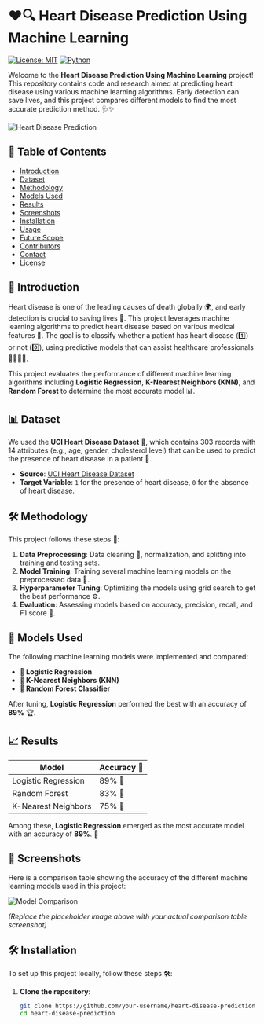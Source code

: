 # ❤️🔍 Heart Disease Prediction Using Machine Learning

[![License: MIT](https://img.shields.io/badge/License-MIT-blue.svg)](https://opensource.org/licenses/MIT)
[![Python](https://img.shields.io/badge/Python-3.x-brightgreen.svg)](https://www.python.org/)

Welcome to the **Heart Disease Prediction Using Machine Learning** project! This repository contains code and research aimed at predicting heart disease using various machine learning algorithms. Early detection can save lives, and this project compares different models to find the most accurate prediction method. 🩺✨

![Heart Disease Prediction](https://via.placeholder.com/800x300.png?text=Heart+Disease+Prediction+Using+ML)

## 📝 Table of Contents
- [Introduction](#introduction)
- [Dataset](#dataset)
- [Methodology](#methodology)
- [Models Used](#models-used)
- [Results](#results)
- [Screenshots](#screenshots)
- [Installation](#installation)
- [Usage](#usage)
- [Future Scope](#future-scope)
- [Contributors](#contributors)
- [Contact](#contact)
- [License](#license)

## 🚀 Introduction

Heart disease is one of the leading causes of death globally 🌍, and early detection is crucial to saving lives 💓. This project leverages machine learning algorithms to predict heart disease based on various medical features 🧠. The goal is to classify whether a patient has heart disease (1️⃣) or not (0️⃣), using predictive models that can assist healthcare professionals 👩‍⚕️👨‍⚕️.

This project evaluates the performance of different machine learning algorithms including **Logistic Regression**, **K-Nearest Neighbors (KNN)**, and **Random Forest** to determine the most accurate model 📊.

## 📊 Dataset

We used the **UCI Heart Disease Dataset** 💽, which contains 303 records with 14 attributes (e.g., age, gender, cholesterol level) that can be used to predict the presence of heart disease in a patient 🏥.

- **Source**: [UCI Heart Disease Dataset](https://archive.ics.uci.edu/ml/datasets/heart+disease)
- **Target Variable**: `1` for the presence of heart disease, `0` for the absence of heart disease.

## 🛠️ Methodology

This project follows these steps 🔄:

1. **Data Preprocessing**: Data cleaning 🧼, normalization, and splitting into training and testing sets.
2. **Model Training**: Training several machine learning models on the preprocessed data 🎯.
3. **Hyperparameter Tuning**: Optimizing the models using grid search to get the best performance ⚙️.
4. **Evaluation**: Assessing models based on accuracy, precision, recall, and F1 score 🏅.

## 🤖 Models Used

The following machine learning models were implemented and compared:

- **🔹 Logistic Regression**
- **🔹 K-Nearest Neighbors (KNN)**
- **🔹 Random Forest Classifier**

After tuning, **Logistic Regression** performed the best with an accuracy of **89%** 🏆.

## 📈 Results

| Model                      | Accuracy 🎯 |
| --------------------------- | ----------- |
| Logistic Regression         | 89% 🥇      |
| Random Forest               | 83% 🥈      |
| K-Nearest Neighbors         | 75% 🥉      |

Among these, **Logistic Regression** emerged as the most accurate model with an accuracy of **89%**. 🌟

## 📸 Screenshots

Here is a comparison table showing the accuracy of the different machine learning models used in this project:

![Model Comparison](https://via.placeholder.com/800x300.png?text=Insert+Comparison+Table+Screenshot+Here)

*(Replace the placeholder image above with your actual comparison table screenshot)*

## 🛠️ Installation

To set up this project locally, follow these steps 🛠️:

1. **Clone the repository**:
   ```bash
   git clone https://github.com/your-username/heart-disease-prediction.git
   cd heart-disease-prediction

